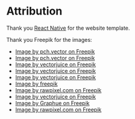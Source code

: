 # Attribution

Thank you [React Native](https://github.com/facebook/react-native-website/tree/main) for the website template.

Thank you Freepik for the images:
- [Image by pch.vector on Freepik](https://www.freepik.com/free-vector/tiny-male-author-screenwriter-writing-story-movie-script-screenplay-writer-vintage-typewriter-with-paper-flat-vector-illustration-creativity-journalism-concept-banner-landing-web-page_28480871.htm#fromView=search&page=1&position=1&uuid=ac02f34b-3b6c-4130-81a2-22f1a6037b5d)  
- [Image by pch.vector on Freepik](https://www.freepik.com/free-vector/diverse-crowd-people-different-ages-races_7732608.htm#fromView=search&page=1&position=6&uuid=2b8f28cc-3897-42bd-b241-6dd03a1940d5)  
- [Image by vectorjuice on Freepik](https://www.freepik.com/free-vector/data-initiative-abstract-concept-vector-illustration-open-platform-information-initiative-metadata-study-data-driven-startup-research-development-privacy-policy-abstract-metaphor_11669383.htm#fromView=search&page=1&position=1&uuid=c2136bcb-d632-4db2-b23b-2a6de7092de2)  
- [Image by vectorjuice on Freepik](https://www.freepik.com/free-vector/custom-style-script-website-optimization-coding-software-development-female-programmer-cartoon-character-working-adding-javascript-css-code_11669143.htm#fromView=search&page=1&position=16&uuid=a1c0ff56-4c59-4d95-9c96-dcfd03dea7fe)  
- [Image by vectorjuice on Freepik](https://www.freepik.com/free-vector/web-design-production-maintenance-websites-web-graphic-interface-design-responsive-website-software-engineering-development-colorful-icon_12083253.htm#fromView=search&page=1&position=24&uuid=bbc60206-9ddc-4753-be3d-325f7b6e7de1)  
- [Image by freepik](https://www.freepik.com/free-vector/social-media-elements-cloud-shape_2404493.htm#fromView=search&page=1&position=23&uuid=44847ce3-8d75-4c2c-99f7-c46b109b46cd)  
- [Image by rawpixel.com on Freepik](https://www.freepik.com/free-vector/character-illustration-people-with-cyber-crime-icons_3425171.htm#fromView=search&page=1&position=19&uuid=125b9413-287d-4647-920f-1e95167aa47f)  
- [Image by vectorjuice on Freepik](https://www.freepik.com/free-vector/earth-observation-abstract-concept-vector-illustration-space-engineering-planetary-science-satellite-service-geoinformation-applied-earth-observation-remote-sensing-abstract-metaphor_12469800.htm#fromView=search&page=1&position=19&uuid=842ed08b-97c8-47f3-af4d-d31237aded2b)  
- [Image by Graphue on Freepik](https://www.freepik.com/free-psd/3d-nft-icon-chain_25469859.htm#fromView=search&page=1&position=7&uuid=9ec92ee0-a1ab-4916-a262-6d0417775dd8)  
- [Image by rawpixel.com on Freepik](https://www.freepik.com/free-vector/illustration-document-icon_2945058.htm#fromView=search&page=1&position=5&uuid=0a79a2cb-d9c8-431e-a2cf-2da4726546ec)